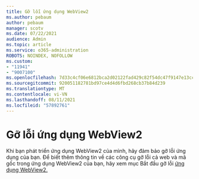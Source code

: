 ```yaml
---
title: Gỡ lỗi ứng dụng WebView2
ms.author: pebaum
author: pebaum
manager: scotv
ms.date: 07/22/2021
audience: Admin
ms.topic: article
ms.service: o365-administration
ROBOTS: NOINDEX, NOFOLLOW
ms.custom:
- "11941"
- "9007100"
ms.openlocfilehash: 7d33c4cf06e6812bca2d02122fad429c82f54dc47f9147e13cc57c7b1bff689f
ms.sourcegitcommit: 920051182781bd97ce4d4d6fbd268cb37b84d239
ms.translationtype: MT
ms.contentlocale: vi-VN
ms.lasthandoff: 08/11/2021
ms.locfileid: "57892761"
---
```

# <a name="debug-webview2-apps"></a>Gỡ lỗi ứng dụng WebView2

Khi bạn phát triển ứng dụng WebView2 của mình, hãy đảm bảo gỡ lỗi ứng dụng của bạn. Để biết thêm thông tin về các công cụ gỡ lỗi cả web và mã gốc trong ứng dụng WebView2 của bạn, hãy xem mục Bắt đầu gỡ lỗi [ứng dụng WebView2.](https://docs.microsoft.com/microsoft-edge/webview2/how-to/debug)